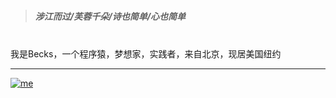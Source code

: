 >##### 涉江而过/芙蓉千朵/诗也简单/心也简单 

<br/>
我是Becks，一个程序猿，梦想家，实践者，来自北京，现居美国纽约

------------



[![me](https://raw.githubusercontent.com/beckswu/blog/gh-pages/img/about-me.jpg "me")](https://raw.githubusercontent.com/beckswu/blog/gh-pages/img/about-me.jpg "me")
